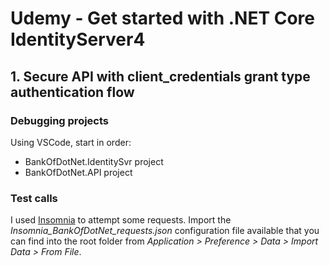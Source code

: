 # Udemy - Get started with .NET Core IdentityServer4

## 1. Secure API with client_credentials grant type authentication flow

### Debugging projects

Using VSCode, start in order:
- BankOfDotNet.IdentitySvr project
- BankOfDotNet.API project

### Test calls

I used [Insomnia](https://insomnia.rest/) to attempt some requests. Import the _Insomnia_BankOfDotNet_requests.json_ configuration file available that you can find into the root folder from _Application > Preference > Data > Import Data > From File_.